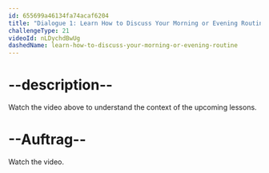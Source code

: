 ```yaml
---
id: 655699a46134fa74acaf6204
title: "Dialogue 1: Learn How to Discuss Your Morning or Evening Routine"
challengeType: 21
videoId: nLDychdBwUg
dashedName: learn-how-to-discuss-your-morning-or-evening-routine
---
```


# --description--

Watch the video above to understand the context of the upcoming lessons.

# --Auftrag--

Watch the video.
